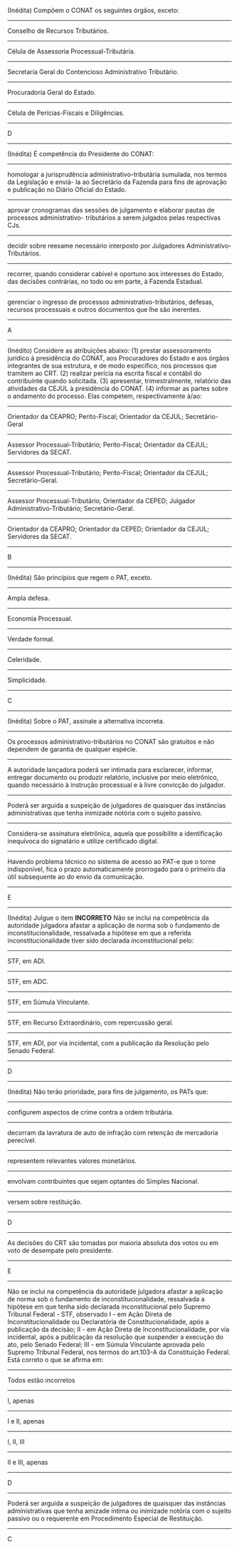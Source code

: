 (Inédita) Compõem o CONAT os seguintes órgãos, exceto:
***
Conselho de Recursos Tributários.
***
Célula de Assessoria Processual-Tributária.
***
Secretaria Geral do Contencioso Administrativo Tributário.
***
Procuradoria Geral do Estado.
***
Célula de Perícias-Fiscais e Diligências.
***
D
****
(Inédita) É competência do Presidente do CONAT:
***
homologar a jurisprudência administrativo-tributária sumulada, nos termos da Legislação e enviá- la ao Secretário da Fazenda para fins de aprovação e publicação no Diário Oficial do Estado.
***
aprovar cronogramas das sessões de julgamento e elaborar pautas de processos administrativo- tributários a serem julgados pelas respectivas CJs.
***
decidir sobre reexame necessário interposto por Julgadores Administrativo-Tributários.
***
recorrer, quando considerar cabível e oportuno aos interesses do Estado, das decisões contrárias, no todo ou em parte, à Fazenda Estadual.
***
gerenciar o ingresso de processos administrativo-tributários, defesas, recursos processuais e outros documentos que lhe são inerentes.
***
A
****
(Inédito) Considere as atribuições abaixo:
(1) prestar assessoramento jurídico à presidência do CONAT, aos Procuradores do Estado e aos órgãos integrantes de sua estrutura, e de modo específico, nos processos que tramitem ao CRT.
(2) realizar perícia na escrita fiscal e contábil do contribuinte quando solicitada.
(3) apresentar, trimestralmente, relatório das atividades da CEJUL à presidência do CONAT.
(4) informar as partes sobre o andamento do processo.
Elas competem, respectivamente à/ao:
***
Orientador da CEAPRO; Perito-Fiscal; Orientador da CEJUL; Secretário-Geral 
***
Assessor Processual-Tributário; Perito-Fiscal; Orientador da CEJUL; Servidores da SECAT.
***
Assessor Processual-Tributário; Perito-Fiscal; Orientador da CEJUL; Secretário-Geral.
***
Assessor Processual-Tributário; Orientador da CEPED; Julgador Administrativo-Tributário; Secretário-Geral.
***
Orientador da CEAPRO; Orientador da CEPED; Orientador da CEJUL; Servidores da SECAT.
***
B
****
(Inédita) São princípios que regem o PAT, exceto.
***
Ampla defesa.
***
Economia Processual.
***
Verdade formal.
***
Celeridade.
***
Simplicidade.
***
C
****
(Inédita) Sobre o PAT, assinale a alternativa incorreta.
***
Os processos administrativo-tributários no CONAT são gratuitos e não dependem de garantia de qualquer espécie.
***
A autoridade lançadora poderá ser intimada para esclarecer, informar, entregar documento ou produzir relatório, inclusive por meio eletrônico, quando necessário à instrução processual e à livre convicção do julgador.
***
Poderá ser arguida a suspeição de julgadores de quaisquer das instâncias administrativas que tenha inimizade notória com o sujeito passivo.
***
Considera-se assinatura eletrônica, aquela que possibilite a identificação inequívoca do signatário e utilize certificado digital.
***
Havendo problema técnico no sistema de acesso ao PAT-e que o torne indisponível, fica o prazo automaticamente prorrogado para o primeiro dia útil subsequente ao do envio da comunicação.
***
E
****
(Inédita) Julgue o item **INCORRETO**
Não se inclui na competência da autoridade julgadora afastar a aplicação de norma sob o fundamento de inconstitucionalidade, ressalvada a hipótese em que a referida inconstitucionalidade tiver sido declarada inconstitucional pelo:
***
STF, em ADI.
***
STF, em ADC.
***
STF, em Súmula Vinculante.
***
STF, em Recurso Extraordinário, com repercussão geral.
***
STF, em ADI, por via incidental, com a publicação da Resolução pelo Senado Federal.
***
D
****
(Inédita) Não terão prioridade, para fins de julgamento, os PATs que:
***
configurem aspectos de crime contra a ordem tributária.
***
decorram da lavratura de auto de infração com retenção de mercadoria perecível.
***
representem relevantes valores monetários.
***
envolvam contribuintes que sejam optantes do Simples Nacional.
***
versem sobre restituição.
***
D
****
As decisões do CRT são tomadas por maioria absoluta dos votos ou em voto de desempate pelo presidente.
***
E
****
Não se inclui na competência da autoridade julgadora afastar a aplicação de norma sob o fundamento de inconstitucionalidade,  ressalvada a hipótese em que tenha sido declarada inconstitucional pelo Supremo Tribunal Federal - STF, observado
I - em Ação Direta de Inconstitucionalidade ou Declaratória de Constitucionalidade, após a publicação da decisão; 
II -  em Ação Direta  de  Inconstitucionalidade,  por via  incidental,  após a  publicação  da resolução que suspender a execução do ato, pelo Senado Federal;
III - em Súmula Vinculante aprovada pelo Supremo Tribunal Federal, nos termos do art.103-A da Constituição Federal. 
Está correto o que se afirma em:
***
Todos estão incorretos
***
I, apenas
***
I e II, apenas
***
I, II, III
***
II e III, apenas
***
D
****
 Poderá  ser  arguida  a  suspeição  de  julgadores  de  quaisquer  das  instâncias administrativas que tenha amizade íntima ou inimizade notória com o sujeito passivo ou o requerente em Procedimento Especial de Restituição. 
***
C

